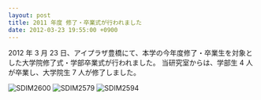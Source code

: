 ```yaml
---
layout: post
title: 2011 年度 修了・卒業式が行われました
date: 2012-03-23 19:55:00 +0900
---
```


2012 年 3 月 23 日、アイプラザ豊橋にて、本学の今年度修了・卒業生を対象とした大学院修了式・学部卒業式が行われました。
当研究室からは、学部生 4 人が卒業し、大学院生 7 人が修了しました。

![SDIM2600]({{site.baseurl}}/img/2012-03-23-graduate-1.jpg)
![SDIM2579]({{site.baseurl}}/img/2012-03-23-graduate-2.jpg)
![SDIM2594]({{site.baseurl}}/img/2012-03-23-graduate-3.jpg)